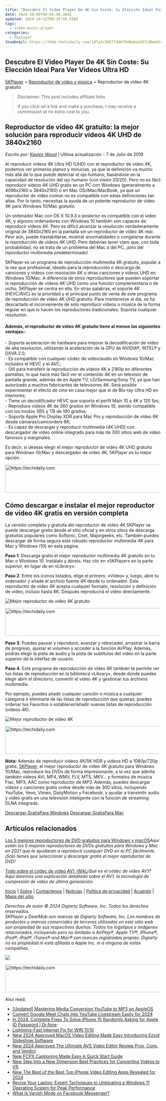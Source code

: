```yaml
---
title: "Descubre El Video Player De 4K Sin Coste: Su Elección Ideal Para Ver Vídeos Ultra HD"
date: 2024-10-09T00:05:49.364Z
updated: 2024-10-12T00:35:59.558Z
tags:
  - video-music-player
categories:
  - 5kplayer
thumbnail: https://thmb.techidaily.com/1d7a3c5b577ddb7940a6a2457c0bee5c40f1807e21452ed2f6065cb51e5a9f16.jpg
---
```


## Descubre El Video Player De 4K Sin Coste: Su Elección Ideal Para Ver Vídeos Ultra HD

[5KPlayer](https://tools.techidaily.com/5kplayer/products/) \> [Reproductor de vídeo y música](https://tools.techidaily.com/5kplayer/video-music-player/) \> Reproductor de vídeo 4K gratuito 

>  Disclaimer: This post includes affiliate links
>
>  If you click on a link and make a purchase, I may receive a commission at no extra cost to you.
>

## Reproductor de vídeo 4K gratuito: la mejor solución para reproducir vídeos 4K UHD de 3840x2160

 _Escrito por: [Kaylee Wood](https://twitter.com/CoolKateylee?lang=en)_ | Ultima actualización - 7 de Julio de 2019

Al reproducir vídeos 4K Ultra HD (UHD) con el reproductor de vídeo 4K, podemos ver primeros planos y minucias, ya que la definición va mucho más allá de lo que puede detectar el ojo humano, basándose en la capacidad de resolución del ojo humano (con visión 20/20). Pero no es fácil reproducir vídeos 4K UHD gratis en un PC con Windows (generalmente a 4096x2160 o 3840x2160) o en Mac OS/iMac/MacBook, ya que un reproductor de vídeo común no es compatible con estas definiciones tan altas. Por lo tanto, necesitas la ayuda de un potente reproductor de vídeo 4K para Windows 10/Mac gratuito.

Un ordenador Mac con OS X 10.9.3 o posterior es compatible con el vídeo 4K, y algunos ordenadores con Windows 10 también son capaces de reproducir vídeos 4K. Pero es difícil alcanzar la resolución verdaderamente original de 3840x2160 en la pantalla sin un reproductor de vídeo 4K real. Peor aún, puede trastabillarse, mostrar anormalidades o congelarse durante la reproducción de vídeos 4K UHD. Pero deberías tener claro que, con toda probabilidad, no se trata de un problema del Mac o del PC, ¡sino del reproductor multimedia predeterminado!

5KPlayer es un programa de reproducción multimedia 4K gratuito, popular a la vez que profesional, ideado para la reproducción o descarga de canciones y vídeos con resolución 4K u otras canciones y vídeos UHD en Windows 10/Mac. A diferencia de otros reproductores que pueden soportar la reproducción de vídeos 4K UHD como una función complementaria o de nicho, 5KPlayer se centra en ella. En otras palabras, el soporte 4K (HEVC/AVC) es la prioridad y el principal punto de venta de este programa de reproducción de vídeo 4K UHD gratuito. Para mantenerse al día, se ha descartado el inconveniente de solo reproducir vídeos o música de la forma regular en que lo hacen los reproductores tradicionales. Soporta cualquier resolución.

#### **Además, el reproductor de vídeo 4K gratuito tiene al menos las siguientes ventajas:**:

\- Soporta aceleración de hardware para mejorar la decodificación de vídeo de alta resolución, utilizando la aceleración de la GPU de NVIDIA®, INTEL® y DXVA 2.0;  
\- Es compatible con cualquier códec de vídeo/audio en Windows 10/Mac incluidos el HEVC y el AVC;  
\- Útil para transferir la reproducción de vídeos 4K a 2160p en diferentes pantallas, lo que hace más fácil ver el contenido 4K en un televisor de pantalla grande, además de en Apple TV, LG/Samsung/Sony TV, ya que han autorizado a muchos fabricantes de televisores 4K. Será posible experimentar el efecto de cine en casa mejor que el de Blu-ray Ultra HD en interiores;  
\- Tiene un decodificador HEVC que soporta el perfil Main 10 a 4K a 120 fps;  
\- Reproduce vídeos 4K de 360 grados en Windows 10, siendo compatible con los modos SBS y TB de 180 grados;  
\- Soporta Apple Pro Display XDR para Mac Pro y reproducción de vídeo 6K desde cámaras/camcorders 6K;  
\- Es capaz de descargar y reproducir multimedia (4K UHD) con descargador de vídeo online integrado para más de 300 sitios web de vídeo famosos y marginales.

Es decir, si deseas elegir el mejor reproductor de vídeo 4K UHD gratuito para Windows 10/Mac y descargador de vídeo 4K, 5KPlayer es tu mejor opción.

<!-- affiliate ads begin -->
<a href="https://ephamedtechinc.pxf.io/c/5597632/2137213/26400" target="_top" id="2137213">
  <img src="//a.impactradius-go.com/display-ad/26400-2137213" border="0" alt="https://techidaily.com" width="728" height="90"/>
</a>
<img height="0" width="0" src="https://ephamedtechinc.pxf.io/i/5597632/2137213/26400" style="position:absolute;visibility:hidden;" border="0" />
<!-- affiliate ads end -->

## Cómo descargar e instalar el mejor reproductor de vídeo 4K gratis en versión completa

La versión completa y gratuita del reproductor de vídeo 4K 5KPlayer se puede descargar gratis desde el sitio oficial y en otros sitios de descarga gratuitos populares como Softonic, Cnet, Majorgeeks, etc. También puedes descargar de forma segura este robusto reproductor multimedia 4K para Mac y Windows (10) en esta página. 

**Paso 1**: Descarga gratis el mejor reproductor multimedia 4K gratuito en tu Mac o Windows 10\. Instálalo y ábrelo. Haz clic en «5KPlayer» en la parte superior, en lugar de en «Library».

**Paso 2**: Entre los iconos listados, elige el primero, «Video» y, luego, abre tu ordenador y añade el archivo fuente 4K desde tu ordenador. Este reproductor de vídeo 4K acepta cualquier formato, resolución y definición de vídeo, incluso hasta 8K. Después reproducirá el vídeo directamente.

![Mejor reproductor de vídeo 4K gratuito](https://www.5kplayer.com/video-music-player-es/../video-music-player/img/youtube-0119-01.png) 

<!-- affiliate ads begin -->
<a href="https://appsumo.8odi.net/c/5597632/2037358/7443" target="_top" id="2037358">
  <img src="//a.impactradius-go.com/display-ad/7443-2037358" border="0" alt="https://techidaily.com" width="728" height="90"/>
</a>
<img height="0" width="0" src="https://appsumo.8odi.net/i/5597632/2037358/7443" style="position:absolute;visibility:hidden;" border="0" />
<!-- affiliate ads end -->

**Paso 3**: Puedes pausar y reproducir, avanzar y retroceder, arrastrar la barra de progreso, ajustar el volumen y acceder a la función AirPlay. Además, podrás elegir la pista de audio y la pista de subtítulos del vídeo en la parte superior de la interfaz de usuario.

**Paso 4**: Este programa de reproducción de vídeo 4K también te permite ver tus listas de reproducción en la biblioteca «Library», desde donde puedes elegir abrir el directorio, convertir el vídeo 4K y gestionar tus archivos multimedia.

Por ejemplo, puedes añadir cualquier canción o música a cualquier categoría o eliminarla de las listas de reproducción que quieras; puedes ordenar tus Favoritos o establecer/añadir nuevas listas de reproducción (vídeos 4K).

![Mejor reproductor de vídeo 4K](https://www.5kplayer.com/video-music-player-es/../video-music-player/img/5kplayer-4k.jpg) 

<!-- affiliate ads begin -->
<a href="https://appsumo.8odi.net/c/5597632/2037338/7443" target="_top" id="2037338">
  <img src="//a.impactradius-go.com/display-ad/7443-2037338" border="0" alt="https://techidaily.com" width="728" height="90"/>
</a>
<img height="0" width="0" src="https://appsumo.8odi.net/i/5597632/2037338/7443" style="position:absolute;visibility:hidden;" border="0" />
<!-- affiliate ads end -->

**Nota:** Además de reproducir vídeos 4K/5K HDR y vídeos HD a 1080p/720p gratis, [5KPlayer](https://tools.techidaily.com/5kplayer/products/), el mejor reproductor de vídeo 4K gratuito para Windows 10/Mac, reproduce los DVDs de forma impresionante, a la vez que admite también vídeos AVI, MP4, WMV, FLV, MTS, MKV... y formatos de música Flac, MP3, AAC como reproductor de MP3\. Además, puedes descargar vídeos y canciones gratis online desde más de 300 sitios, incluyendo YouTube, Vevo, Vimeo, DailyMotion y Facebook, y ayudar a transmitir audio y vídeo gratis en una televisión inteligente con la función de streaming DLNA integrada.

[Descargar GratisPara Windows](https://tools.techidaily.com/5kplayer/products/) [Descargar GratisPara Mac](https://tools.techidaily.com/5kplayer/products/) 

## Artículos relacionados

[Los 5 mejores reproductores de DVD gratuitos para Windows y macOS](https://tools.techidaily.com/5kplayer/video-music-player/)_Aquí están los 5 mejores reproductores de DVDs gratuitos para Windows y Mac en 2021 que te ayudarán a reproducir cualquier DVD en tu PC fácilmente. ¡Solo tienes que seleccionar y descargar gratis el mejor reproductor de DVD!_

[Todo sobre el códec de vídeo AV1 -Wiki](https://tools.techidaily.com/5kplayer/video-music-player/)_¿Qué es el códec de vídeo AV1? Aquí daremos una explicación detallada sobre el AV1, la tecnología de compresión de vídeo de última generación._

[Inicio](https://tools.techidaily.com/5kplayer/products/) | [Sobre](https://tools.techidaily.com/5kplayer/products/) | [Contáctenos](https://tools.techidaily.com/5kplayer/products/) | [Noticias](https://tools.techidaily.com/5kplayer/products/) | [Política de privacidad](https://tools.techidaily.com/5kplayer/products/) | [Acuerdo](https://tools.techidaily.com/5kplayer/products/) | [Mapa del sitio](https://tools.techidaily.com/5kplayer/products/)

_Derechos de autor © 2024 Digiarty Software, Inc. Todos los derechos reservados._  
_5KPlayer y DearMob son marcas de Digiarty Software, Inc. Los nombres de productos y marcas comerciales de terceros utilizados en este sitio web son propiedad de sus respectivos dueños. Todos los logotipos e imágenes relacionados, incluyendo pero no limitado a AirPlay®, Apple TV®, iPhone®, iPod®, iPad®, iTunes® and Mac® son marcas registradas propias. Digiarty no es propiedad ni está afiliada a Apple Inc. ni a ninguna de estas compañías._ 

[![](https://www.5kplayer.com/video-music-player-es/../video-music-player/img/back.png)](https://www.5kplayer.com/video-music-player-es/#)

<!-- affiliate ads begin -->
<a href="https://appsumo.8odi.net/c/5597632/2094418/7443" target="_top" id="2094418">
  <img src="//a.impactradius-go.com/display-ad/7443-2094418" border="0" alt="https://techidaily.com" width="728" height="90"/>
</a>
<img height="0" width="0" src="https://appsumo.8odi.net/i/5597632/2094418/7443" style="position:absolute;visibility:hidden;" border="0" />
<!-- affiliate ads end -->

<ins class="adsbygoogle"
     style="display:block"
     data-ad-format="autorelaxed"
     data-ad-client="ca-pub-7571918770474297"
     data-ad-slot="1223367746"></ins>

<ins class="adsbygoogle"
     style="display:block"
     data-ad-client="ca-pub-7571918770474297"
     data-ad-slot="8358498916"
     data-ad-format="auto"
     data-full-width-responsive="true"></ins>

<span class="atpl-alsoreadstyle">Also read:</span>
<div><ul>
<li><a href="https://facebook-video-footage.techidaily.com/updated-mastering-media-conversion-youtube-to-mp3-on-appleos/"><u>[Updated] Mastering Media Conversion YouTube to MP3 on AppleOS</u></a></li>
<li><a href="https://youtube-video-recordings.techidaily.com/convert-google-meet-chats-into-youtube-livestream-easily-for-2024/"><u>Convert Google Meet Chats Into YouTube Livestream Easily for 2024</u></a></li>
<li><a href="https://iphone-unlock.techidaily.com/in-2024-complete-fixes-to-solve-iphone-15-randomly-asking-for-apple-id-password-drfone-by-drfone-ios/"><u>In 2024, Complete Fixes To Solve iPhone 15 Randomly Asking for Apple ID Password | Dr.fone</u></a></li>
<li><a href="https://network-issues.techidaily.com/lightning-fast-internet-fix-for-win-1110/"><u>Lightning-Fast Internet Fix for WIN 11/10</u></a></li>
<li><a href="https://video-ai-editor.techidaily.com/new-2024-approved-macos-video-editing-made-easy-introducing-ezvid-slideshow-software/"><u>New 2024 Approved MacOS Video Editing Made Easy Introducing Ezvid Slideshow Software</u></a></li>
<li><a href="https://video-ai-editor.techidaily.com/new-2024-approved-the-ultimate-avs-video-editor-review-pros-cons-and-verdict/"><u>New 2024 Approved The Ultimate AVS Video Editor Review Pros, Cons, and Verdict</u></a></li>
<li><a href="https://video-ai-editor.techidaily.com/new-fcpx-captioning-made-easy-a-quick-start-guide/"><u>New FCPX Captioning Made Easy A Quick Start Guide</u></a></li>
<li><a href="https://video-ai-editor.techidaily.com/new-step-into-a-new-dimension-best-practices-for-converting-videos-to-vr/"><u>New Step Into a New Dimension Best Practices for Converting Videos to VR</u></a></li>
<li><a href="https://video-ai-editor.techidaily.com/new-the-best-of-the-best-top-iphone-video-editing-apps-revealed-for-2024/"><u>New The Best of the Best Top iPhone Video Editing Apps Revealed for 2024</u></a></li>
<li><a href="https://win-solutions.techidaily.com/revive-your-laptop-expert-techniques-to-unbloating-a-windows-11-operating-system-for-peak-performance/"><u>Revive Your Laptop: Expert Techniques to Unbloating a Windows 11 Operating System for Peak Performance</u></a></li>
<li><a href="https://facebook.techidaily.com/what-is-vanish-mode-on-facebook-messenger/"><u>What Is Vanish Mode on Facebook Messenger?</u></a></li>
</ul></div>

